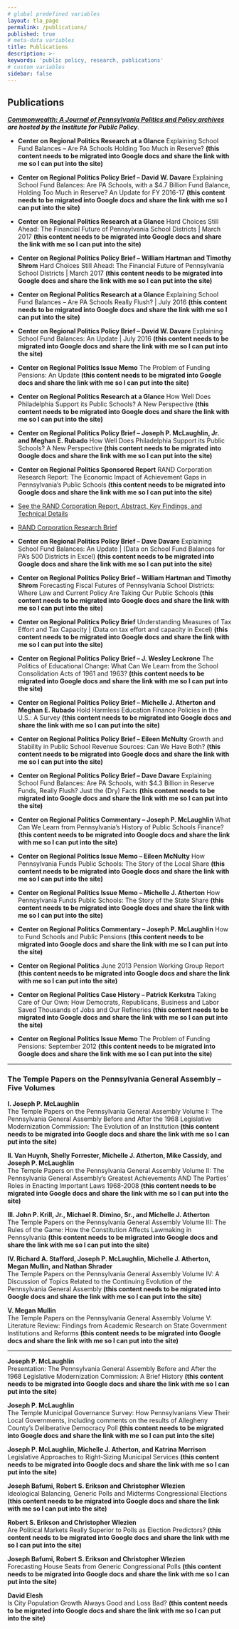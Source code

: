 ```yaml
---
# global predefined variables
layout: tla_page
permalink: /publications/
published: true
# meta-data variables
title: Publications
description: >-
keywords: 'public policy, research, publications'
# custom variables
sidebar: false
---
```

## Publications
_**[Commonwealth: A Journal of Pennsylvania Politics and Policy archives](http://sites.temple.edu/commonwealth/) are hosted by the Institute for Public Policy**_.

- **Center on Regional Politics Research at a Glance**
Explaining School Fund Balances – Are PA Schools Holding Too Much in Reserve? **(this content needs to be migrated into Google docs and share the link with me so I can put into the site)**  

- **Center on Regional Politics Policy Brief – David W. Davare**
Explaining School Fund Balances: Are PA Schools, with a $4.7 Billion Fund Balance, Holding Too Much in Reserve? An Update for FY 2016-17 **(this content needs to be migrated into Google docs and share the link with me so I can put into the site)**

- **Center on Regional Politics Research at a Glance**
Hard Choices Still Ahead: The Financial Future of Pennsylvania School Districts | March 2017 **(this content needs to be migrated into Google docs and share the link with me so I can put into the site)**

- **Center on Regional Politics Policy Brief – William Hartman and Timothy Shrom**
Hard Choices Still Ahead: The Financial Future of Pennsylvania School Districts | March 2017 **(this content needs to be migrated into Google docs and share the link with me so I can put into the site)**

- **Center on Regional Politics Research at a Glance**
Explaining School Fund Balances – Are PA Schools Really Flush? | July 2016 **(this content needs to be migrated into Google docs and share the link with me so I can put into the site)**

- **Center on Regional Politics Policy Brief – David W. Davare**
Explaining School Fund Balances: An Update | July 2016 **(this content needs to be migrated into Google docs and share the link with me so I can put into the site)**

- **Center on Regional Politics Issue Memo**
The Problem of Funding Pensions: An Update **(this content needs to be migrated into Google docs and share the link with me so I can put into the site)**

- **Center on Regional Politics Research at a Glance**
How Well Does Philadelphia Support its Public Schools? A New Perspective **(this content needs to be migrated into Google docs and share the link with me so I can put into the site)**

- **Center on Regional Politics Policy Brief – Joseph P. McLaughlin, Jr. and Meghan E. Rubado**
How Well Does Philadelphia Support its Public Schools? A New Perspective **(this content needs to be migrated into Google docs and share the link with me so I can put into the site)**

- **Center on Regional Politics Sponsored Report**
RAND Corporation Research Report: The Economic Impact of Achievement Gaps in Pennsylvania’s Public Schools **(this content needs to be migrated into Google docs and share the link with me so I can put into the site)**
- [See the RAND Corporation Report, Abstract, Key Findings, and Technical Details](http://www.rand.org/pubs/research_reports/RR1159.html)
- [RAND Corporation Research Brief](http://www.rand.org/pubs/research_briefs/RB9872.html)

- **Center on Regional Politics Policy Brief – Dave Davare**
Explaining School Fund Balances: An Update | (Data on School Fund Balances for PA’s 500 Districts in Excel) **(this content needs to be migrated into Google docs and share the link with me so I can put into the site)**

- **Center on Regional Politics Policy Brief – William Hartman and Timothy Shrom**
Forecasting Fiscal Futures of Pennsylvania School Districts: Where Law and Current Policy Are Taking Our Public Schools **(this content needs to be migrated into Google docs and share the link with me so I can put into the site)**

- **Center on Regional Politics Policy Brief** 
Understanding Measures of Tax Effort and Tax Capacity | (Data on tax effort and capacity in Excel) **(this content needs to be migrated into Google docs and share the link with me so I can put into the site)**

- **Center on Regional Politics Policy Brief – J. Wesley Leckrone**
The Politics of Educational Change: What Can We Learn from the School Consolidation Acts of 1961 and 1963? **(this content needs to be migrated into Google docs and share the link with me so I can put into the site)**

- **Center on Regional Politics Policy Brief – Michelle J. Atherton and Meghan E. Rubado**
Hold Harmless Education Finance Policies in the U.S.: A Survey **(this content needs to be migrated into Google docs and share the link with me so I can put into the site)**

- **Center on Regional Politics Policy Brief – Eileen McNulty**
Growth and Stability in Public School Revenue Sources: Can We Have Both? **(this content needs to be migrated into Google docs and share the link with me so I can put into the site)**

- **Center on Regional Politics Policy Brief – Dave Davare**
Explaining School Fund Balances: Are PA Schools, with $4.3 Billion in Reserve Funds, Really Flush? Just the (Dry) Facts **(this content needs to be migrated into Google docs and share the link with me so I can put into the site)**

- **Center on Regional Politics Commentary – Joseph P. McLaughlin**
What Can We Learn from Pennsylvania’s History of Public Schools Finance? **(this content needs to be migrated into Google docs and share the link with me so I can put into the site)**

- **Center on Regional Politics Issue Memo – Eileen McNulty**
How Pennsylvania Funds Public Schools: The Story of the Local Share **(this content needs to be migrated into Google docs and share the link with me so I can put into the site)**

- **Center on Regional Politics Issue Memo – Michelle J. Atherton**
How Pennsylvania Funds Public Schools: The Story of the State Share **(this content needs to be migrated into Google docs and share the link with me so I can put into the site)**

- **Center on Regional Politics Commentary – Joseph P. McLaughlin**
How to Fund Schools and Public Pensions **(this content needs to be migrated into Google docs and share the link with me so I can put into the site)**

- **Center on Regional Politics**
June 2013 Pension Working Group Report **(this content needs to be migrated into Google docs and share the link with me so I can put into the site)**

- **Center on Regional Politics Case History – Patrick Kerkstra**
Taking Care of Our Own: How Democrats, Republicans, Business and Labor Saved Thousands of Jobs and Our Refineries **(this content needs to be migrated into Google docs and share the link with me so I can put into the site)**

- **Center on Regional Politics Issue Memo**
The Problem of Funding Pensions: September 2012 **(this content needs to be migrated into Google docs and share the link with me so I can put into the site)**

___

### The Temple Papers on the Pennsylvania General Assembly – Five Volumes
**I. Joseph P. McLaughlin**</br>
The Temple Papers on the Pennsylvania General Assembly Volume I: The Pennsylvania General Assembly Before and After the 1968 Legislative Modernization Commission: The Evolution of an Institution **(this content needs to be migrated into Google docs and share the link with me so I can put into the site)**</br>

**II. Van Huynh, Shelly Forrester, Michelle J. Atherton, Mike Cassidy, and Joseph P. McLaughlin**</br>
The Temple Papers on the Pennsylvania General Assembly Volume II: The Pennsylvania General Assembly’s Greatest Achievements AND The Parties’ Roles in Enacting Important Laws 1968-2008 **(this content needs to be migrated into Google docs and share the link with me so I can put into the site)**</br>

**III. John P. Krill, Jr., Michael R. Dimino, Sr., and Michelle J. Atherton**</br>
The Temple Papers on the Pennsylvania General Assembly Volume III: The Rules of the Game: How the Constitution Affects Lawmaking in Pennsylvania **(this content needs to be migrated into Google docs and share the link with me so I can put into the site)**</br>

**IV. Richard A. Stafford, Joseph P. McLaughlin, Michelle J. Atherton, Megan Mullin, and Nathan Shrader**</br>
The Temple Papers on the Pennsylvania General Assembly Volume IV: A Discussion of Topics Related to the Continuing Evolution of the Pennsylvania General Assembly **(this content needs to be migrated into Google docs and share the link with me so I can put into the site)**</br>

**V. Megan Mullin**</br>
The Temple Papers on the Pennsylvania General Assembly Volume V: Literature Review: Findings from Academic Research on  State Government Institutions and Reforms **(this content needs to be migrated into Google docs and share the link with me so I can put into the site)**</br>

___

**Joseph P. McLaughlin**</br>
Presentation: The Pennsylvania General Assembly Before and After the 1968 Legislative Modernization Commission: A Brief History **(this content needs to be migrated into Google docs and share the link with me so I can put into the site)**</br>

**Joseph P. McLaughlin**</br>
The Temple Municipal Governance Survey: How Pennsylvanians View Their Local Governments, including comments on the results of Allegheny County’s Deliberative Democracy Poll **(this content needs to be migrated into Google docs and share the link with me so I can put into the site)**</br>

**Joseph P. McLaughlin, Michelle J. Atherton, and Katrina Morrison**</br>
Legislative Approaches to Right-Sizing Municipal Services **(this content needs to be migrated into Google docs and share the link with me so I can put into the site)**</br>

**Joseph Bafumi, Robert S. Erikson and Christopher Wlezien**</br>
Ideological Balancing, Generic Polls and Midterms Congressional Elections **(this content needs to be migrated into Google docs and share the link with me so I can put into the site)**</br>

**Robert S. Erikson and Christopher Wlezien**</br>
Are Political Markets Really Superior to Polls as Election Predictors? **(this content needs to be migrated into Google docs and share the link with me so I can put into the site)**</br>

**Joseph Bafumi, Robert S. Erikson and Christopher Wlezien**</br>
Forecasting House Seats from Generic Congressional Polls **(this content needs to be migrated into Google docs and share the link with me so I can put into the site)**</br>

**David Elesh**</br>
Is City Population Growth Always Good and Loss Bad? **(this content needs to be migrated into Google docs and share the link with me so I can put into the site)**</br>
